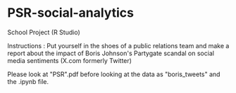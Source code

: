 # PSR-social-analytics

School Project (R Studio)

Instructions : Put yourself in the shoes of a public relations team and make a report about the impact of Boris Johnson's Partygate scandal on social media sentiments (X.com formerly Twitter)

Please look at "PSR".pdf before looking at the data as "boris_tweets" and the .ipynb file.
